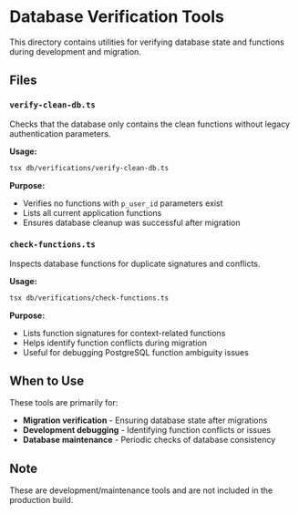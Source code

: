 # Database Verification Tools

This directory contains utilities for verifying database state and functions during development and migration.

## Files

### `verify-clean-db.ts`

Checks that the database only contains the clean functions without legacy authentication parameters.

**Usage:**

```bash
tsx db/verifications/verify-clean-db.ts
```

**Purpose:**

-   Verifies no functions with `p_user_id` parameters exist
-   Lists all current application functions
-   Ensures database cleanup was successful after migration

### `check-functions.ts`

Inspects database functions for duplicate signatures and conflicts.

**Usage:**

```bash
tsx db/verifications/check-functions.ts
```

**Purpose:**

-   Lists function signatures for context-related functions
-   Helps identify function conflicts during migration
-   Useful for debugging PostgreSQL function ambiguity issues

## When to Use

These tools are primarily for:

-   **Migration verification** - Ensuring database state after migrations
-   **Development debugging** - Identifying function conflicts or issues
-   **Database maintenance** - Periodic checks of database consistency

## Note

These are development/maintenance tools and are not included in the production build.
